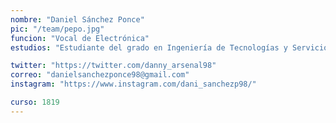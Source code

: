 ```yaml
---
nombre: "Daniel Sánchez Ponce"
pic: "/team/pepo.jpg"
funcion: "Vocal de Electrónica"
estudios: "Estudiante del grado en Ingeniería de Tecnologías y Servicios de Telecomunicación"

twitter: "https://twitter.com/danny_arsenal98"
correo: "danielsanchezponce98@gmail.com"
instagram: "https://www.instagram.com/dani_sanchezp98/"

curso: 1819
---
```

